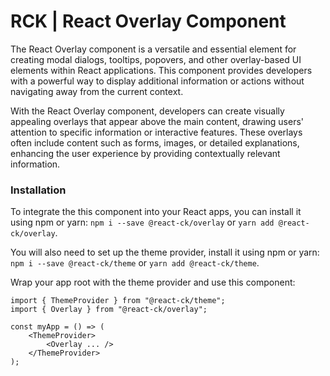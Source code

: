 # RCK | React Overlay Component

The React Overlay component is a versatile and essential element for creating modal dialogs, tooltips, popovers, and other overlay-based UI elements within React applications. This component provides developers with a powerful way to display additional information or actions without navigating away from the current context.

With the React Overlay component, developers can create visually appealing overlays that appear above the main content, drawing users' attention to specific information or interactive features. These overlays often include content such as forms, images, or detailed explanations, enhancing the user experience by providing contextually relevant information.

### Installation 

To integrate the this component into your React apps, you can install it using npm or yarn: `npm i --save @react-ck/overlay` or `yarn add @react-ck/overlay`.

You will also need to set up the theme provider, install it using npm or yarn: `npm i --save @react-ck/theme` or `yarn add @react-ck/theme`.

Wrap your app root with the theme provider and use this component:

```tsx
import { ThemeProvider } from "@react-ck/theme";
import { Overlay } from "@react-ck/overlay";

const myApp = () => (
    <ThemeProvider>
        <Overlay ... />
    </ThemeProvider>
);
```